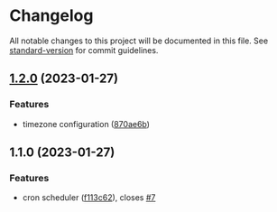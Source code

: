 # Changelog

All notable changes to this project will be documented in this file. See [standard-version](https://github.com/conventional-changelog/standard-version) for commit guidelines.

## [1.2.0](https://github.com/uamanager/homebridge-cron-scheduler/compare/v1.1.0...v1.2.0) (2023-01-27)


### Features

* timezone configuration ([870ae6b](https://github.com/uamanager/homebridge-cron-scheduler/commit/870ae6b9ee7942f295e916d4d2dc8b217d51147c))

## 1.1.0 (2023-01-27)


### Features

* cron scheduler ([f113c62](https://github.com/uamanager/homebridge-cron-scheduler/commit/f113c62d333ef9a360435f609560f2f28e4793aa)), closes [#7](https://github.com/uamanager/homebridge-cron-scheduler/issues/7)
